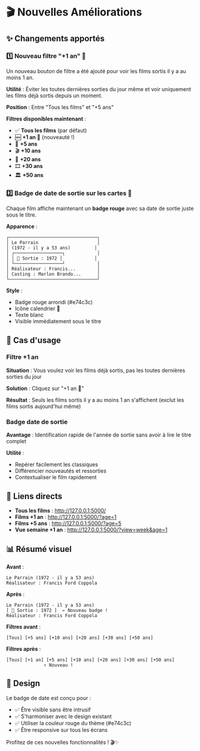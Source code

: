 # 🎬 Nouvelles Améliorations

## ✨ Changements apportés

### 1️⃣ Nouveau filtre "+1 an" 🎦

Un nouveau bouton de filtre a été ajouté pour voir les films sortis il y a au moins 1 an.

**Utilité** : Éviter les toutes dernières sorties du jour même et voir uniquement les films déjà sortis depuis un moment.

**Position** : Entre "Tous les films" et "+5 ans"

**Filtres disponibles maintenant** :
- ✅ **Tous les films** (par défaut)
- 🆕 **+1 an 🎦** (nouveauté !)
- 📼 **+5 ans**
- 🎬 **+10 ans**
- 🎥 **+20 ans**
- 🎞️ **+30 ans**
- 🏛️ **+50 ans**

### 2️⃣ Badge de date de sortie sur les cartes 📅

Chaque film affiche maintenant un **badge rouge** avec sa date de sortie juste sous le titre.

**Apparence** :
```
┌─────────────────────────────────┐
│ Le Parrain                      │
│ (1972 - il y a 53 ans)         │
│ ┌──────────────────┐            │
│ │ 📅 Sortie : 1972 │            │
│ └──────────────────┘            │
│ Réalisateur : Francis...        │
│ Casting : Marlon Brando...      │
└─────────────────────────────────┘
```

**Style** :
- Badge rouge arrondi (#e74c3c)
- Icône calendrier 📅
- Texte blanc
- Visible immédiatement sous le titre

## 🎯 Cas d'usage

### Filtre +1 an
**Situation** : Vous voulez voir les films déjà sortis, pas les toutes dernières sorties du jour

**Solution** : Cliquez sur "+1 an 🎦"

**Résultat** : Seuls les films sortis il y a au moins 1 an s'affichent (exclut les films sortis aujourd'hui même)

### Badge date de sortie
**Avantage** : Identification rapide de l'année de sortie sans avoir à lire le titre complet

**Utilité** : 
- Repérer facilement les classiques
- Différencier nouveautés et ressorties
- Contextualiser le film rapidement

## 🔗 Liens directs

- **Tous les films** : http://127.0.0.1:5000/
- **Films +1 an** : http://127.0.0.1:5000/?age=1
- **Films +5 ans** : http://127.0.0.1:5000/?age=5
- **Vue semaine +1 an** : http://127.0.0.1:5000/?view=week&age=1

## 📊 Résumé visuel

**Avant** :
```
Le Parrain (1972 - il y a 53 ans)
Réalisateur : Francis Ford Coppola
```

**Après** :
```
Le Parrain (1972 - il y a 53 ans)
[ 📅 Sortie : 1972 ]  ← Nouveau badge !
Réalisateur : Francis Ford Coppola
```

**Filtres avant** :
```
[Tous] [+5 ans] [+10 ans] [+20 ans] [+30 ans] [+50 ans]
```

**Filtres après** :
```
[Tous] [+1 an] [+5 ans] [+10 ans] [+20 ans] [+30 ans] [+50 ans]
              ↑ Nouveau !
```

## 🎨 Design

Le badge de date est conçu pour :
- ✅ Être visible sans être intrusif
- ✅ S'harmoniser avec le design existant
- ✅ Utiliser la couleur rouge du thème (#e74c3c)
- ✅ Être responsive sur tous les écrans

Profitez de ces nouvelles fonctionnalités ! 🎬✨
